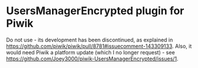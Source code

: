 # UsersManagerEncrypted plugin for Piwik

Do not use - its development has been discontinued, as explained in https://github.com/piwik/piwik/pull/8781#issuecomment-143309133. Also, it would need Piwik a platform update (which I no longer request) - see https://github.com/Joey3000/piwik-UsersManagerEncrypted/issues/1.
